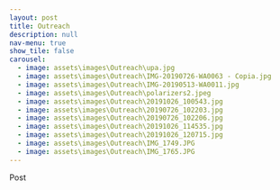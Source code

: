 ```yaml
---
layout: post
title: Outreach
description: null
nav-menu: true
show_tile: false
carousel:
  - image: assets\images\Outreach\upa.jpg
  - image: assets\images\Outreach\IMG-20190726-WA0063 - Copia.jpg
  - image: assets\images\Outreach\IMG-20190513-WA0011.jpg
  - image: assets\images\Outreach\polarizers2.jpeg
  - image: assets\images\Outreach\20191026_100543.jpg
  - image: assets\images\Outreach\20190726_102203.jpg
  - image: assets\images\Outreach\20190726_102206.jpg
  - image: assets\images\Outreach\20191026_114535.jpg
  - image: assets\images\Outreach\20191026_120715.jpg
  - image: assets\images\Outreach\IMG_1749.JPG
  - image: assets\images\Outreach\IMG_1765.JPG
---
```

Post